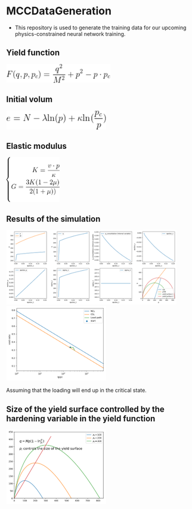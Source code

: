 # MCCDataGeneration

- This repository is used to generate the training data for our upcoming physics-constrained neural network training.

## Yield function
<img src="doc/Equation/yieldfunc.gif" alt="" height="50" title="">

## Initial volum 
<img src="doc/Equation/InitialVolum.gif" alt="" height="50" title="">

## Elastic modulus
<img src="doc/Equation/elasticModulus.gif" alt="" height="120" title="">

## Results of the simulation
<img src="figSav/MCCmodel-1.png" alt="MCC loading display" height="200" title="MCC loading display">
<img src="figSav/MCCmodel-2.png" alt="MCC loading display" height="200" title="MCC loading display">

Assuming that the loading will end up in the critical state.

## Size of the yield surface controlled by the hardening variable in the yield function
<img src="figSav/YieldSurface.svg" alt="MCC loading display" height="200" title="MCC loading display">
